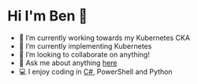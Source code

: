 # Hi I'm Ben 👋

- 🔭 I’m currently working towards my Kubernetes CKA
- 🌱 I’m currently implementing Kubernetes
- 👯 I’m looking to collaborate on anything!
- 💬 Ask me about anything [here](https://github.com/ukbendavies/ukbendavies/issues)
- 💻 I enjoy coding in [C#](https://docs.microsoft.com/en-us/dotnet/csharp), PowerShell and Python
